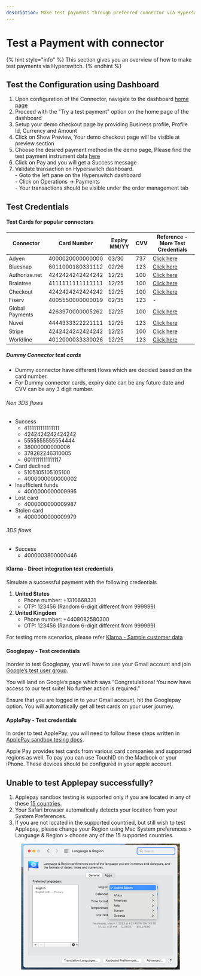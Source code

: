 ```yaml
---
description: Make test payments through preferred connector via Hyperswitch
---
```


# Test a Payment with connector

{% hint style="info" %}
This section gives you an overview of how to make test payments via Hyperswitch.
{% endhint %}

## Test the Configuration using Dashboard

1. Upon configuration of the Connector, navigate to the dashboard [home page](https://app.hyperswitch.io/home)
2. Proceed with the "Try a test payment" option on the home page of the dashboard
3. Setup your demo checkout page by providing Business profile, Profile Id, Currency and Amount
4. Click on Show Preview, Your demo checkout page will be visible at preview section
5. Choose the desired payment method in the demo page, Please find the test payment instrument data [here](test-a-payment-with-connector.md#test-credentials)
6. Click on Pay and you will get a Success message&#x20;
7. Validate transaction on Hyperswitch dashboard. \
   \- Goto the left pane on the Hyperswitch dashboard \
   \- Click on Operations -> Payments \
   \- Your transactions should be visible under the order management tab

## Test Credentials

#### Test Cards for popular connectors <a href="#test-cards-for-popular-connectors" id="test-cards-for-popular-connectors"></a>

| Connector       | Card Number      | Expiry MM/YY      | CVV                  | Reference - More Test Credentials                                                                           |
| --------------- | ---------------- | ----------------- | -------------------- | ----------------------------------------------------------------------------------------------------------- |
| Adyen           | 4000020000000000 | 03/30             | 737                  | [Click here](https://docs.adyen.com/development-resources/testing/test-card-numbers)                        |
| Bluesnap        | 6011000180331112 | 02/26             | 123                  | [Click here](https://developers.bluesnap.com/reference/test-credit-cards)                                   |
| Authorize.net   | 4242424242424242 | 12/25             | 100                  | [Click here](https://developer.authorize.net/hello\_world/testing\_guide.html)                              |
| Braintree       | 4111111111111111 | 12/25             | 100                  | [Click here](https://developer.paypal.com/braintree/docs/reference/general/testing/php#credit-card-numbers) |
| Checkout        | 4242424242424242 | 12/25             | 100                  | [Click here](https://www.checkout.com/docs/testing/test-cards)                                              |
| Fiserv          | 4005550000000019 | 02/35             | 123                  | -                                                                                                           |
| Global Payments | 4263970000005262 | 12/25             | 100                  | [Click here](https://developer.globalpay.com/resources/test-card-numbers)                                   |
| Nuvei           | 4444333322221111 | 12/25             | 123                  | [Click here](https://helpdesk.nuvei.com/doku.php?id=developer:integration\_docs:testing-guide)              |
| Stripe          | 4242424242424242 | 12/25             | 100                  | [Click here](https://stripe.com/docs/testing#cards)                                                         |
| Worldline       | 4012000033330026 | 12/25             | 123                  | [Click here](https://epayments.developer-ingenico.com/documentation/testcases/detail/visa)                  |

##### Dummy Connector test cards
- Dummy connector have different flows which are decided based on the card number.
- For Dummy connector cards, expiry date can be any future date and CVV can be any 3 digit number.

###### Non 3DS flows
- Success
    - 4111111111111111
    - 4242424242424242
    - 5555555555554444
    - 38000000000006
    - 378282246310005
    - 6011111111111117
- Card declined
    - 5105105105105100
    - 4000000000000002
- Insufficient funds
    - 4000000000009995
- Lost card
    - 4000000000009987
- Stolen card
    - 4000000000009979

###### 3DS flows
- Success
    - 4000003800000446

#### Klarna - Direct integration test credentials <a href="#klarna---direct-integration-test-credentials" id="klarna---direct-integration-test-credentials"></a>

Simulate a successful payment with the following credentials

1. **United States**
   * Phone number: +1310668331
   * OTP: 123456 (Random 6-digit different from 999999)
2. **United Kingdom**
   * Phone number: +4408082580300
   * OTP: 123456 (Random 6-digit different from 999999)

For testing more scenarios, please refer [Klarna - Sample customer data](https://docs.klarna.com/resources/test-environment/sample-customer-data/)

#### Googlepay - Test credentials <a href="#googlepay---test-credentials" id="googlepay---test-credentials"></a>

Inorder to test Googlepay, you will have to use your Gmail account and join [Google’s test user group](https://groups.google.com/g/googlepay-test-mode-stub-data).

You will land on Google’s page which says “Congratulations! You now have access to our test suite! No further action is required.”

Ensure that you are logged in to your Gmail account, hit the Googlepay option. You will automatically get all test cards on your user journey.

#### ApplePay - Test credentials <a href="#applepay---test-credentials" id="applepay---test-credentials"></a>

In order to test ApplePay, you will need to follow these steps written in [ApplePay sandbox tesing docs](https://developer.apple.com/apple-pay/sandbox-testing/).

Apple Pay provides test cards from various card companies and supported regions as well. To pay you can use TouchID on the Macbook or your iPhone. These devices should be configured in your apple account.

## **Unable to test Applepay successfully?**

1. Applepay sandbox testing is supported only if you are located in any of these [15 countries](https://developer.apple.com/apple-pay/sandbox-testing/).
2. Your Safari browser automatically detects your location from your System Preferences.
3. If you are not located in the supported countried, but still wish to test Applepay, please change your Region using Mac System preferences > Language & Region > choose any of the 15 supported countries.

<figure><img src="../../.gitbook/assets/languageRegion (2).png" alt=""><figcaption></figcaption></figure>




